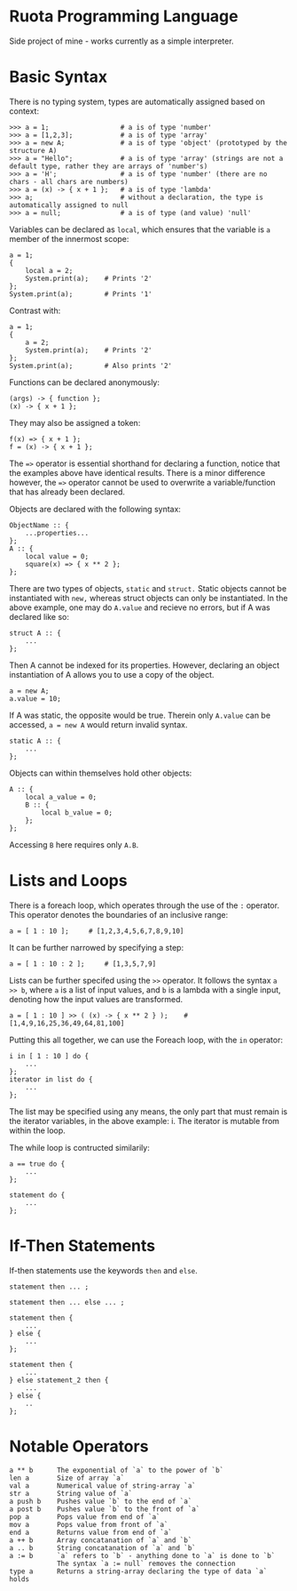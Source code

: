 # Ruota Programming Language

Side project of mine - works currently as a simple interpreter.

# Basic Syntax

There is no typing system, types are automatically assigned based on context:

	>>>	a = 1;					# a is of type 'number'
	>>>	a = [1,2,3];			# a is of type 'array'
	>>>	a = new A;				# a is of type 'object' (prototyped by the structure A)
	>>>	a = "Hello";			# a is of type 'array' (strings are not a default type, rather they are arrays of 'number's)
	>>>	a = 'H';				# a is of type 'number' (there are no chars - all chars are numbers)
	>>>	a = (x) -> { x + 1 };	# a is of type 'lambda'
	>>>	a;						# without a declaration, the type is automatically assigned to null
	>>>	a = null;				# a is of type (and value) 'null'

Variables can be declared as `local`, which ensures that the variable is `a` member of the innermost scope:

	a = 1;
	{
		local a = 2;
		System.print(a);	# Prints '2'
	};
	System.print(a);		# Prints '1'

Contrast with:

	a = 1;
	{
		a = 2;
		System.print(a);	# Prints '2'
	};
	System.print(a);		# Also prints '2'

Functions can be declared anonymously:

	(args) -> { function };
	(x) -> { x + 1 };

They may also be assigned a token:

	f(x) => { x + 1 };
	f = (x) -> { x + 1 };

The `=>` operator is essential shorthand for declaring a function, notice that the examples above have identical results. There is a minor difference however, the `=>` operator cannot be used to overwrite a variable/function that has already been declared.

Objects are declared with the following syntax:

	ObjectName :: {
		...properties...
	};
	A :: {
		local value = 0;
		square(x) => { x ** 2 };
	};

There are two types of objects, `static` and `struct.` Static objects cannot be instantiated with `new,` whereas struct objects can only be instantiated. In the above example, one may do `A.value` and recieve no errors, but if A was declared like so:

	struct A :: {
		...
	};

Then A cannot be indexed for its properties. However, declaring an object instantiation of A allows you to use a copy of the object.

	a = new A;
	a.value = 10;

If A was static, the opposite would be true. Therein only `A.value` can be accessed, `a = new A` would return invalid syntax.

	static A :: {
		...
	};

Objects can within themselves hold other objects:

	A :: {
		local a_value = 0;
		B :: {
			local b_value = 0;
		};
	};

Accessing `B` here requires only `A.B`.

# Lists and Loops

There is a foreach loop, which operates through the use of the `:` operator. This operator denotes the boundaries of an inclusive range:

	a = [ 1 : 10 ];		# [1,2,3,4,5,6,7,8,9,10]

It can be further narrowed by specifying a step:

	a = [ 1 : 10 : 2 ];		# [1,3,5,7,9]

Lists can be further specifed using the `>>` operator. It follows the syntax `a >> b`, where `a` is a list of input values, and `b` is a lambda with a single input, denoting how the input values are transformed.

	a = [ 1 : 10 ] >> ( (x) -> { x ** 2 } );	# [1,4,9,16,25,36,49,64,81,100]

Putting this all together, we can use the Foreach loop, with the `in` operator:

	i in [ 1 : 10 ] do {
		...
	};
	iterator in list do {
		...
	};

The list may be specified using any means, the only part that must remain is the iterator variables, in the above example: i. The iterator is mutable from within the loop.

The while loop is contructed similarily:

	a == true do {
		...
	};

	statement do {
		...
	};

# If-Then Statements

If-then statements use the keywords `then` and `else`.

	statement then ... ;

	statement then ... else ... ;

	statement then {
		...
	} else {
		...
	};

	statement then {
		...
	} else statement_2 then {
		...
	} else {
		..
	};

# Notable Operators

	a ** b		The exponential of `a` to the power of `b`
	len a		Size of array `a`
	val a		Numerical value of string-array `a`
	str a		String value of `a`
	a push b	Pushes value `b` to the end of `a`
	a post b	Pushes value `b` to the front of `a`
	pop a		Pops value from end of `a`
	mov a		Pops value from front of `a`
	end a		Returns value from end of `a`
	a ++ b		Array concatanation of `a` and `b`
	a .. b		String concatanation of `a` and `b`
	a := b		`a` refers to `b` - anything done to `a` is done to `b`
				The syntax `a := null` removes the connection
	type a		Returns a string-array declaring the type of data `a` holds